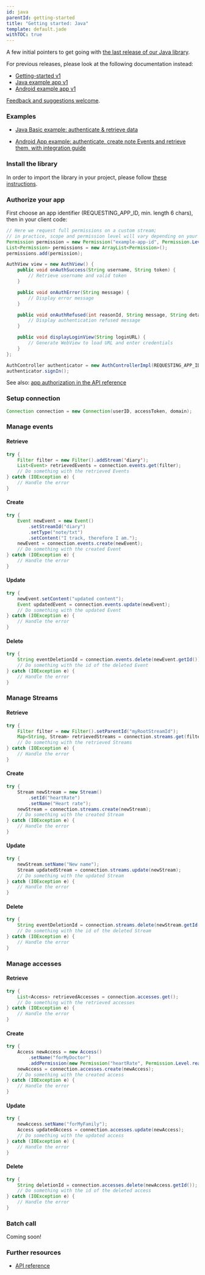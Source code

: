 ```yaml
---
id: java
parentId: getting-started
title: "Getting started: Java"
template: default.jade
withTOC: true
---
```


A few initial pointers to get going with [the last release of our Java library](https://github.com/pryv/lib-java).<br>

For previous releases, please look at the following documentation instead:
* [Getting-started v1](https://github.com/pryv/lib-java/blob/master/getting_started_v1.md)
* [Java example app v1](https://github.com/pryv/app-java-examples/tree/bcfedf62e54ac56cfc71f47bef63282e29222bcb/BasicExample)
* [Android example app v1](https://github.com/pryv/app-android-example/tree/a7ca35203e7030b6ca4ef828096fa85e77bc5aa9)

[Feedback and suggestions welcome](http://github.com/pryv/dev-site/issues).


### Examples

- [Java Basic example: authenticate & retrieve data](https://github.com/pryv/app-java-examples/tree/master/BasicExample)<br>

- [Android App example: authenticate, create note Events and retrieve them, with integration guide](https://github.com/pryv/app-android-example)<br>


### Install the library

In order to import the library in your project, please follow [these instructions](https://github.com/pryv/lib-java/blob/master/README.md#import).

### Authorize your app

First choose an app identifier (REQUESTING_APP_ID, min. length 6 chars), then in your client code:

```java
// Here we request full permissions on a custom stream;
// in practice, scope and permission level will vary depending on your needs
Permission permission = new Permission("example-app-id", Permission.Level.manage, "Example App");
List<Permission> permissions = new ArrayList<Permission>();
permissions.add(permission);

AuthView view = new AuthView() {
	public void onAuthSuccess(String username, String token) {
		// Retrieve username and valid token
	}

	public void onAuthError(String message) {
		// Display error message
	}

	public void onAuthRefused(int reasonId, String message, String detail) {
		// Display authentication refused message
	}

	public void displayLoginView(String loginURL) {
		// Generate WebView to load URL and enter credentials
	}
};

AuthController authenticator = new AuthControllerImpl(REQUESTING_APP_ID, permissions, language, returnURL, view);
authenticator.signIn();
```

See also: [app authorization in the API reference](/reference/#authorizing-your-app)


### Setup connection

```java
Connection connection = new Connection(userID, accessToken, domain);
```

### Manage events

#### Retrieve

```java
try {
	Filter filter = new Filter().addStream('diary');
	List<Event> retrievedEvents = connection.events.get(filter);
	// Do something with the retrieved Events
} catch (IOException e) {
	// Handle the error
}
```

#### Create

```java
try {
	Event newEvent = new Event()
		.setStreamId("diary")
		.setType("note/txt")
		.setContent("I track, therefore I am.");
	newEvent = connection.events.create(newEvent);
	// Do something with the created Event
} catch (IOException e) {
	// Handle the error
}
```

#### Update

```java
try {
	newEvent.setContent("updated content");
	Event updatedEvent = connection.events.update(newEvent);
	// Do something with the updated Event
} catch (IOException e) {
	// Handle the error
}
```

#### Delete

```java
try {
	String eventDeletionId = connection.events.delete(newEvent.getId());
	// Do something with the id of the deleted Event
} catch (IOException e) {
	// Handle the error
}
```

### Manage Streams

#### Retrieve

```java
try {
	Filter filter = new Filter().setParentId("myRootStreamId");
	Map<String, Stream> retrievedStreams = connection.streams.get(filter);
	// Do something with the retrieved Streams
} catch (IOException e) {
	// Handle the error
}
```

#### Create

```java
try {
	Stream newStream = new Stream()
		.setId("heartRate")
		.setName("Heart rate");
	newStream = connection.streams.create(newStream);
	// Do something with the created Stream
} catch (IOException e) {
	// Handle the error
}
```

#### Update

```java
try {
	newStream.setName("New name");
	Stream updatedStream = connection.streams.update(newStream);
	// Do something with the updated Stream
} catch (IOException e) {
	// Handle the error
}
```

#### Delete

```java
try {
	String eventDeletionId = connection.streams.delete(newStream.getId(), false);
	// Do something with the id of the deleted Stream
} catch (IOException e) {
	// Handle the error
}
```

### Manage accesses

#### Retrieve

```java
try {
	List<Access> retrievedAccesses = connection.accesses.get();
	// Do something with the retrieved accesses
} catch (IOException e) {
	// Handle the error
}
```

#### Create

```java
try {
	Access newAccess = new Access()
		.setName("forMyDoctor")
		.addPermission(new Permission("heartRate", Permission.Level.read, null));
	newAccess = connection.accesses.create(newAccess);
	// Do something with the created access
} catch (IOException e) {
	// Handle the error
}
```

#### Update

```java
try {
	newAccess.setName("forMyFamily");
	Access updatedAccess = connection.accesses.update(newAccess);
	// Do something with the updated access
} catch (IOException e) {
	// Handle the error
}
```

#### Delete

```java
try {
	String deletionId = connection.accesses.delete(newAccess.getId());
	// Do something with the id of the deleted access
} catch (IOException e) {
	// Handle the error
}
```

### Batch call

Coming soon!

### Further resources

- [API reference](/reference/)
